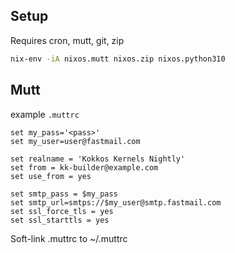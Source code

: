 
## Setup

Requires cron, mutt, git, zip

```bash
nix-env -iA nixos.mutt nixos.zip nixos.python310
```

## Mutt

example `.muttrc`
```
set my_pass='<pass>'
set my_user=user@fastmail.com

set realname = 'Kokkos Kernels Nightly'
set from = kk-builder@example.com
set use_from = yes

set smtp_pass = $my_pass
set smtp_url=smtps://$my_user@smtp.fastmail.com
set ssl_force_tls = yes
set ssl_starttls = yes
```

Soft-link .muttrc to ~/.muttrc

